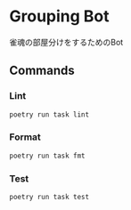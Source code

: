 # Grouping Bot

雀魂の部屋分けをするためのBot

## Commands

### Lint

```bash
poetry run task lint
```

### Format

```bash
poetry run task fmt
```

### Test

```bash
poetry run task test
```
